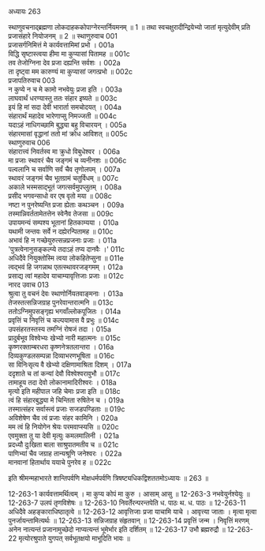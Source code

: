 अध्यायः 263

स्थाणुवचनाद्ब्रह्मणा लोकदाहककोपाग्नेरन्तर्नियमनम् ॥ 1 ॥ तथा स्वचक्षुरादीन्द्रियेभ्यो जातां मृत्युदेवीम् प्रति प्रजासंहारे नियोजनम् ॥ 2 ॥
स्थाणुरुवाच 	001  
प्रजासर्गनिमित्तं मे कार्यवत्तामिमां प्रभो ।	001a  
विद्धि सृष्टास्त्वया हीमा मा कुप्यासां पितामह ॥	001c  
तव तेजोग्निना देव प्रजा दह्यन्ति सर्वशः ।	002a  
ता दृष्ट्वा मम कारुण्यं मा कुप्यासां जगत्प्रभो ॥	002c  
प्रजापतिरुवाच 	003  
न कुप्ये न च मे कामो नभवेयुः प्रजा इति ।	003a  
लाघवार्थं धरण्यास्तु ततः संहार इष्यते ॥	003c  
इयं हि मां सदा देवी भारार्ता समचोदयत् ।	004a  
संहारार्थं महादेव भारेणाप्सु निमज्जती ॥	004c  
यदाऽहं नाधिगच्छामि बुद्ध्या बहु विचारयन् ।	005a  
संहारमासां वृद्धानां ततो मां क्रोध आविशत् ॥	005c  
स्थाणुरुवाच 	006  
संहारात्त्वं निवर्तस्व मा क्रुधो विबुधेश्वर ।	006a  
मा प्रजाः स्थावरं चैव जङ्गमं च व्यनीनशः ॥	006c  
पल्वलानि च सर्वाणि सर्वं चैव तृणोलपम् ।	007a  
स्थावरं जङ्गमं चैव भूतग्रामं चतुर्विधम् ॥	007c  
अकाले भस्मसाद्भूतं जगत्सर्वमुपप्लुतम् ।	008a  
प्रसीद भगवन्साधो वर एष वृतो मया ॥	008c  
नष्टा न पुनरेष्यन्ति प्रजा ह्येताः कथञ्चन ।	009a  
तस्मान्निवर्ततामेतत्तेन स्वेनैव तेजसा ॥	009c  
उपायमन्यं सम्पश्य भूतानां हितकाम्यया ।	010a  
यथामी जन्तवः सर्वे न दह्येरन्पितामह ॥	010c  
अभावं हि न गच्छेयुरुत्सन्नप्रजनाः प्रजाः ।	011a  
\'पुत्रत्वेनानुसङ्कल्प्ये तदाऽहं तप्य दानवैः ।\'	011c  
अधिदैवे नियुक्तोस्मि त्वया लोकहितेप्सुना ॥	011e  
त्वद्भवं हि जगन्नाथ एतत्स्थावरजङ्गमम् ।	012a  
प्रसाद्य त्वां महादेव याचाम्यावृत्तिजाः प्रजाः ॥	012c  
नारद उवाच 	013  
श्रुत्वा तु वचनं देवः स्थाणोर्नियतवाङ्मनाः ।	013a  
तेजस्तत्सन्निजग्राह पुनरेवान्तरात्मनि ॥	013c  
ततोऽग्निमुपसङ्गृह्य भगवाँल्लोकपूजितः ।	014a  
प्रवृत्तिं च निवृत्तिं च कल्पयामास वै प्रभुः ॥	014c  
उपसंहरतस्तस्य तमग्निं रोषजं तदा ।	015a  
प्रादुर्बभूव विश्वेभ्यः खेभ्यो नारी महात्मनः ॥	015c  
कृष्णरक्ताम्बरधरा कृष्णनेत्रतलान्तरा ।	016a  
दिव्यकुण्डलसम्पन्ना दिव्याभरणभूषिता ॥	016c  
सा विनिःसृत्य वै खेभ्यो दक्षिणामाश्रिता दिशम् ।	017a  
ददृशाते च तां कन्यां देवौ विश्वेश्वरावुभौ ॥	017c  
तामाहूय तदा देवो लोकानामादिरीश्वरः ।	018a  
मृत्यो इति महीपाल जहि चेमाः प्रजा इति ॥	018c  
त्वं हि संहारबुद्ध्या मे चिन्तिता रुषितेन च ।	019a  
तस्मात्संहर सर्वास्त्वं प्रजाः सजडपण्डिताः ॥	019c  
अविशेषेण चैव त्वं प्रजाः संहर कामिनि ।	020a  
मम त्वं हि नियोगेन श्रेयः परमवाप्स्यसि ॥	020c  
एवमुक्ता तु या देवी मृत्युः कमलमालिनी ।	021a  
प्रदध्यौ दुःखिता बाला साश्रुपातमतीव च ॥	021c  
पाणिभ्यां चैव जग्राह तान्यश्रूणि जनेश्वरः ।	022a  
मानवानां हितार्थाय ययाचे पुनरेव ह ॥ 	022c  

इति श्रीमन्महाभारते शान्तिपर्वणि मोक्षधर्मपर्वणि त्रिषष्ट्यधिकद्विशततमोऽध्यायः ॥ 263 ॥

12-263-1 कार्यवत्तामर्थित्वम् । मा कुप्य कोपं मा कुरु । आसाम् आसु ॥ 12-263-3 नभवेयुर्नश्येयुः ॥ 12-263-7 उलपं तृणविशेषः ॥ 12-263-10 निवर्तेरन्परन्तपेति ध. पाठः थ. ध. पाठः ॥ 12-263-11 अधिदैवे अहङ्काराधिष्ठातृत्वे ॥ 12-263-12 आवृत्तिजाः प्रजा याचामि याचे । आवृत्त्या जाताः । मृत्वा मृत्वा पुनर्जायन्तामित्यर्थः ॥ 12-263-13 सन्निजग्राह संहृतवान् ॥ 12-263-14 प्रवृत्तिं जन्म । निवृत्तिं मरणम् अनेन नात्यन्तं प्रजानामुच्छेदो नाप्यत्यन्तं भूमेर्भार इति दर्शितम् ॥ 12-263-17 उभौ ब्रह्मरुद्रौ ॥ 12-263-22 मृत्योरश्रुपाते युगपत् सर्वभूतक्षयो माभूदिति भावः ॥

